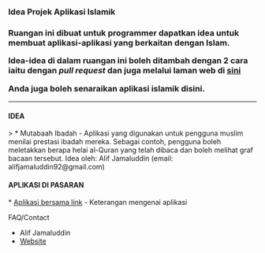 <h3>Idea Projek Aplikasi Islamik<h3>

Ruangan ini dibuat untuk <b>programmer</b> dapatkan idea untuk membuat aplikasi-aplikasi yang berkaitan dengan Islam.

Idea-idea di dalam ruangan ini boleh ditambah dengan 2 cara iaitu dengan <i>pull request</i> dan juga melalui laman web di <a href="http://www.kodegeek.net/islamicapp">sini</a>

Anda juga boleh senaraikan aplikasi islamik disini.

<hr>

<!-- ISIKAN IDEA ANDA DIBAWAH -->


<h4>IDEA</h4>>
<!-- * <Idea anda> - <Penerangan>. Idea oleh: <Nama anda> (<Contact anda>) -->
* Mutabaah Ibadah - Aplikasi yang digunakan untuk pengguna muslim menilai prestasi ibadah mereka. Sebagai contoh, pengguna boleh meletakkan berapa helai al-Quran yang telah dibaca dan boleh melihat graf bacaan tersebut.
Idea oleh: Alif Jamaluddin (email: alifjamaluddin92@gmail.com)


<h4>APLIKASI DI PASARAN</h4>
<!-- * <Nama aplikasi dan link> - <Penerangan> -->
* <a href="link-ke-aplikasi">Aplikasi bersama link</a> - Keterangan mengenai aplikasi


FAQ/Contact
* Alif Jamaluddin
* <a href="http://www.kodegeek.net">Website</a>